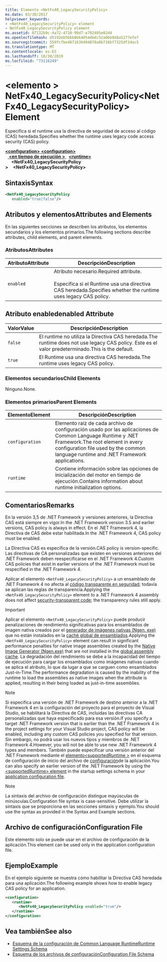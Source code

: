 ```yaml
---
title: Elemento <NetFx40_LegacySecurityPolicy>
ms.date: 03/30/2017
helpviewer_keywords:
- <NetFx40_LegacySecurityPolicy> element
- NetFx40_LegacySecurityPolicy element
ms.assetid: 07132b9c-4a72-4710-99d7-e702405e02d4
ms.openlocfilehash: d5192eb56bb8b640544bdc52a0bb9d8a5277efef
ms.sourcegitcommit: 559fcfbe4871636494870a8b716bf7325df34ac5
ms.translationtype: MT
ms.contentlocale: es-ES
ms.lasthandoff: 10/30/2019
ms.locfileid: "73116249"
---
```

# <a name="netfx40_legacysecuritypolicy-element"></a><span data-ttu-id="2095d-102">\<elemento > NetFx40_LegacySecurityPolicy</span><span class="sxs-lookup"><span data-stu-id="2095d-102">\<NetFx40_LegacySecurityPolicy> Element</span></span>

<span data-ttu-id="2095d-103">Especifica si el runtime usa la directiva de seguridad de acceso al código (CAS) heredada.</span><span class="sxs-lookup"><span data-stu-id="2095d-103">Specifies whether the runtime uses legacy code access security (CAS) policy.</span></span>

<span data-ttu-id="2095d-104">[ **\<configuration>** ](../configuration-element.md)</span><span class="sxs-lookup"><span data-stu-id="2095d-104">[**\<configuration>**](../configuration-element.md)</span></span>\
<span data-ttu-id="2095d-105">&nbsp;&nbsp;[ **\<en tiempo de ejecución >** ](runtime-element.md)</span><span class="sxs-lookup"><span data-stu-id="2095d-105">&nbsp;&nbsp;[**\<runtime>**](runtime-element.md)</span></span>\
<span data-ttu-id="2095d-106">&nbsp;&nbsp;&nbsp;&nbsp; **\<NetFx40_LegacySecurityPolicy >**</span><span class="sxs-lookup"><span data-stu-id="2095d-106">&nbsp;&nbsp;&nbsp;&nbsp;**\<NetFx40_LegacySecurityPolicy>**</span></span>  

## <a name="syntax"></a><span data-ttu-id="2095d-107">Sintaxis</span><span class="sxs-lookup"><span data-stu-id="2095d-107">Syntax</span></span>

```xml
<NetFx40_LegacySecurityPolicy
   enabled="true|false"/>
```

## <a name="attributes-and-elements"></a><span data-ttu-id="2095d-108">Atributos y elementos</span><span class="sxs-lookup"><span data-stu-id="2095d-108">Attributes and Elements</span></span>

<span data-ttu-id="2095d-109">En las siguientes secciones se describen los atributos, los elementos secundarios y los elementos primarios.</span><span class="sxs-lookup"><span data-stu-id="2095d-109">The following sections describe attributes, child elements, and parent elements.</span></span>

### <a name="attributes"></a><span data-ttu-id="2095d-110">Atributos</span><span class="sxs-lookup"><span data-stu-id="2095d-110">Attributes</span></span>

|<span data-ttu-id="2095d-111">Atributo</span><span class="sxs-lookup"><span data-stu-id="2095d-111">Attribute</span></span>|<span data-ttu-id="2095d-112">Descripción</span><span class="sxs-lookup"><span data-stu-id="2095d-112">Description</span></span>|
|---------------|-----------------|
|`enabled`|<span data-ttu-id="2095d-113">Atributo necesario.</span><span class="sxs-lookup"><span data-stu-id="2095d-113">Required attribute.</span></span><br /><br /> <span data-ttu-id="2095d-114">Especifica si el Runtime usa una directiva CAS heredada.</span><span class="sxs-lookup"><span data-stu-id="2095d-114">Specifies whether the runtime uses legacy CAS policy.</span></span>|

## <a name="enabled-attribute"></a><span data-ttu-id="2095d-115">Atributo enabled</span><span class="sxs-lookup"><span data-stu-id="2095d-115">enabled Attribute</span></span>

|<span data-ttu-id="2095d-116">Valor</span><span class="sxs-lookup"><span data-stu-id="2095d-116">Value</span></span>|<span data-ttu-id="2095d-117">Descripción</span><span class="sxs-lookup"><span data-stu-id="2095d-117">Description</span></span>|
|-----------|-----------------|
|`false`|<span data-ttu-id="2095d-118">El runtime no utiliza la Directiva CAS heredada.</span><span class="sxs-lookup"><span data-stu-id="2095d-118">The runtime does not use legacy CAS policy.</span></span> <span data-ttu-id="2095d-119">Este es el valor predeterminado.</span><span class="sxs-lookup"><span data-stu-id="2095d-119">This is the default.</span></span>|
|`true`|<span data-ttu-id="2095d-120">El Runtime usa una directiva CAS heredada.</span><span class="sxs-lookup"><span data-stu-id="2095d-120">The runtime uses legacy CAS policy.</span></span>|

### <a name="child-elements"></a><span data-ttu-id="2095d-121">Elementos secundarios</span><span class="sxs-lookup"><span data-stu-id="2095d-121">Child Elements</span></span>

<span data-ttu-id="2095d-122">Ninguno.</span><span class="sxs-lookup"><span data-stu-id="2095d-122">None.</span></span>

### <a name="parent-elements"></a><span data-ttu-id="2095d-123">Elementos primarios</span><span class="sxs-lookup"><span data-stu-id="2095d-123">Parent Elements</span></span>

|<span data-ttu-id="2095d-124">Elemento</span><span class="sxs-lookup"><span data-stu-id="2095d-124">Element</span></span>|<span data-ttu-id="2095d-125">Descripción</span><span class="sxs-lookup"><span data-stu-id="2095d-125">Description</span></span>|
|-------------|-----------------|
|`configuration`|<span data-ttu-id="2095d-126">Elemento raíz de cada archivo de configuración usado por las aplicaciones de Common Language Runtime y .NET Framework.</span><span class="sxs-lookup"><span data-stu-id="2095d-126">The root element in every configuration file used by the common language runtime and .NET Framework applications.</span></span>|
|`runtime`|<span data-ttu-id="2095d-127">Contiene información sobre las opciones de inicialización del motor en tiempo de ejecución.</span><span class="sxs-lookup"><span data-stu-id="2095d-127">Contains information about runtime initialization options.</span></span>|

## <a name="remarks"></a><span data-ttu-id="2095d-128">Comentarios</span><span class="sxs-lookup"><span data-stu-id="2095d-128">Remarks</span></span>

<span data-ttu-id="2095d-129">En la versión 3,5 de .NET Framework y versiones anteriores, la Directiva CAS está siempre en vigor.</span><span class="sxs-lookup"><span data-stu-id="2095d-129">In the .NET Framework version 3.5 and earlier versions, CAS policy is always in effect.</span></span> <span data-ttu-id="2095d-130">En el .NET Framework 4, la Directiva de CAS debe estar habilitada.</span><span class="sxs-lookup"><span data-stu-id="2095d-130">In the .NET Framework 4, CAS policy must be enabled.</span></span>

<span data-ttu-id="2095d-131">La Directiva CAS es específica de la versión.</span><span class="sxs-lookup"><span data-stu-id="2095d-131">CAS policy is version-specific.</span></span> <span data-ttu-id="2095d-132">Las directivas de CA personalizadas que existen en versiones anteriores del .NET Framework deben reespecificarse en el .NET Framework 4.</span><span class="sxs-lookup"><span data-stu-id="2095d-132">Custom CAS policies that exist in earlier versions of the .NET Framework must be respecified in the .NET Framework 4.</span></span>

<span data-ttu-id="2095d-133">Aplicar el elemento `<NetFx40_LegacySecurityPolicy>` a un ensamblado de .NET Framework 4 no afecta al [código transparente en seguridad](../../../misc/security-transparent-code.md); todavía se aplican las reglas de transparencia.</span><span class="sxs-lookup"><span data-stu-id="2095d-133">Applying the `<NetFx40_LegacySecurityPolicy>` element to a .NET Framework 4 assembly does not affect [security-transparent code](../../../misc/security-transparent-code.md); the transparency rules still apply.</span></span>

> [!IMPORTANT]
> <span data-ttu-id="2095d-134">Aplicar el elemento `<NetFx40_LegacySecurityPolicy>` puede producir penalizaciones de rendimiento significativas para los ensamblados de imagen nativa creados por el [generador de imágenes nativas (Ngen. exe)](../../../tools/ngen-exe-native-image-generator.md) que no están instalados en la [caché global de ensamblados](../../../app-domains/gac.md).</span><span class="sxs-lookup"><span data-stu-id="2095d-134">Applying the `<NetFx40_LegacySecurityPolicy>` element can result in significant performance penalties for native image assemblies created by the [Native Image Generator (Ngen.exe)](../../../tools/ngen-exe-native-image-generator.md) that are not installed in the [global assembly cache](../../../app-domains/gac.md).</span></span> <span data-ttu-id="2095d-135">La degradación del rendimiento se debe a la incapacidad del tiempo de ejecución para cargar los ensamblados como imágenes nativas cuando se aplica el atributo, lo que da lugar a que se carguen como ensamblados Just-in-Time.</span><span class="sxs-lookup"><span data-stu-id="2095d-135">The performance degradation is caused by the inability of the runtime to load the assemblies as native images when the attribute is applied, resulting in their being loaded as just-in-time assemblies.</span></span>

> [!NOTE]
> <span data-ttu-id="2095d-136">Si especifica una versión de .NET Framework de destino anterior a la .NET Framework 4 en la configuración del proyecto para el proyecto de Visual Studio, se habilitará la Directiva de CAS, incluidas las directivas CA personalizadas que haya especificado para esa versión.</span><span class="sxs-lookup"><span data-stu-id="2095d-136">If you specify a target .NET Framework version that is earlier than the .NET Framework 4 in the project settings for your Visual Studio project, CAS policy will be enabled, including any custom CAS policies you specified for that version.</span></span> <span data-ttu-id="2095d-137">Sin embargo, no podrá usar los nuevos tipos y miembros de .NET Framework 4.</span><span class="sxs-lookup"><span data-stu-id="2095d-137">However, you will not be able to use new .NET Framework 4 types and members.</span></span> <span data-ttu-id="2095d-138">También puede especificar una versión anterior del .NET Framework mediante el [elemento\<supportedRuntime >](../startup/supportedruntime-element.md) en el esquema de configuración de inicio del archivo de [configuración](../../index.md)de la aplicación.</span><span class="sxs-lookup"><span data-stu-id="2095d-138">You can also specify an earlier version of the .NET Framework by using the [\<supportedRuntime> element](../startup/supportedruntime-element.md) in the startup settings schema in your [application configuration file](../../index.md).</span></span>

> [!NOTE]
> <span data-ttu-id="2095d-139">La sintaxis del archivo de configuración distingue mayúsculas de minúsculas.</span><span class="sxs-lookup"><span data-stu-id="2095d-139">Configuration file syntax is case-sensitive.</span></span> <span data-ttu-id="2095d-140">Debe utilizar la sintaxis que se proporciona en las secciones sintaxis y ejemplo.</span><span class="sxs-lookup"><span data-stu-id="2095d-140">You should use the syntax as provided in the Syntax and Example sections.</span></span>

## <a name="configuration-file"></a><span data-ttu-id="2095d-141">Archivo de configuración</span><span class="sxs-lookup"><span data-stu-id="2095d-141">Configuration File</span></span>

<span data-ttu-id="2095d-142">Este elemento solo se puede usar en el archivo de configuración de la aplicación.</span><span class="sxs-lookup"><span data-stu-id="2095d-142">This element can be used only in the application configuration file.</span></span>

## <a name="example"></a><span data-ttu-id="2095d-143">Ejemplo</span><span class="sxs-lookup"><span data-stu-id="2095d-143">Example</span></span>

<span data-ttu-id="2095d-144">En el ejemplo siguiente se muestra cómo habilitar la Directiva CAS heredada para una aplicación.</span><span class="sxs-lookup"><span data-stu-id="2095d-144">The following example shows how to enable legacy CAS policy for an application.</span></span>

```xml
<configuration>
   <runtime>
      <NetFx40_LegacySecurityPolicy enabled="true"/>
   </runtime>
</configuration>
```

## <a name="see-also"></a><span data-ttu-id="2095d-145">Vea también</span><span class="sxs-lookup"><span data-stu-id="2095d-145">See also</span></span>

- [<span data-ttu-id="2095d-146">Esquema de la configuración de Common Language Runtime</span><span class="sxs-lookup"><span data-stu-id="2095d-146">Runtime Settings Schema</span></span>](index.md)
- [<span data-ttu-id="2095d-147">Esquema de los archivos de configuración</span><span class="sxs-lookup"><span data-stu-id="2095d-147">Configuration File Schema</span></span>](../index.md)
